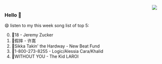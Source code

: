 <img align="right"  src="https://github-readme-stats.vercel.app/api/top-langs/?username=kvnZero" />

### Hello 👋

😄 listen to my this week song list of top 5:

0. 🌈18 - Jeremy Zucker
1. 🌈假摔 - 许嵩
2. 🌈Sikka Takin' the Hardway - New Beat Fund
3. 🌈1-800-273-8255 - Logic/Alessia Cara/Khalid
4. 🌈WITHOUT YOU - The Kid LAROI

